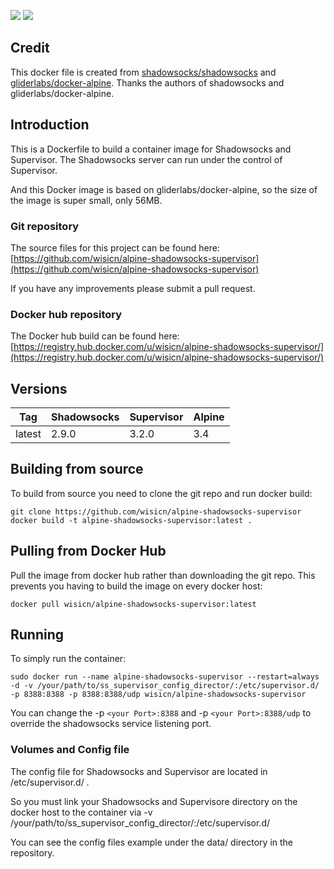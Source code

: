 [![](https://images.microbadger.com/badges/version/wisicn/alpine-shadowsocks-supervisor.svg)](https://microbadger.com/images/wisicn/alpine-shadowsocks-supervisor "Get your own version badge on microbadger.com") [![](https://images.microbadger.com/badges/image/wisicn/alpine-shadowsocks-supervisor.svg)](https://microbadger.com/images/wisicn/alpine-shadowsocks-supervisor "Get your own image badge on microbadger.com")
## Credit
This docker file is created from [shadowsocks/shadowsocks](https://github.com/shadowsocks/shadowsocks) and [gliderlabs/docker-alpine](https://github.com/gliderlabs/docker-alpine). Thanks the authors of shadowsocks and gliderlabs/docker-alpine.
## Introduction
This is a Dockerfile to build a container image for Shadowsocks and Supervisor. The Shadowsocks server can run under the control of Supervisor.

And this Docker image is based on gliderlabs/docker-alpine, so the size of the image is super small, only 56MB.
### Git repository
The source files for this project can be found here: [https://github.com/wisicn/alpine-shadowsocks-supervisor](https://github.com/wisicn/alpine-shadowsocks-supervisor)

If you have any improvements please submit a pull request.
### Docker hub repository
The Docker hub build can be found here: [https://registry.hub.docker.com/u/wisicn/alpine-shadowsocks-supervisor/](https://registry.hub.docker.com/u/wisicn/alpine-shadowsocks-supervisor/)
## Versions
| Tag | Shadowsocks | Supervisor | Alpine |
|-----|-------|-----|--------|
| latest | 2.9.0 | 3.2.0 | 3.4 |


## Building from source
To build from source you need to clone the git repo and run docker build:
```
git clone https://github.com/wisicn/alpine-shadowsocks-supervisor
docker build -t alpine-shadowsocks-supervisor:latest .
```

## Pulling from Docker Hub
Pull the image from docker hub rather than downloading the git repo. This prevents you having to build the image on every docker host:
```
docker pull wisicn/alpine-shadowsocks-supervisor:latest
```

## Running
To simply run the container:

```
sudo docker run --name alpine-shadowsocks-supervisor --restart=always -d -v /your/path/to/ss_supervisor_config_director/:/etc/supervisor.d/ -p 8388:8388 -p 8388:8388/udp wisicn/alpine-shadowsocks-supervisor
```

You can change the -p ```<your Port>:8388``` and  -p ```<your Port>:8388/udp``` to override the shadowsocks service listening port.

### Volumes and Config file
The config file for Shadowsocks and Supervisor are located in /etc/supervisor.d/ .

So you must link your  Shadowsocks and Supervisore directory on the docker host to the container via  -v /your/path/to/ss_supervisor_config_director/:/etc/supervisor.d/

You can see the config files example under the data/ directory in the repository.
